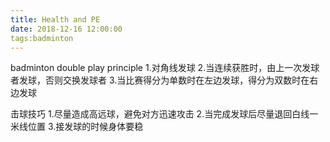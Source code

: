 ```yaml
---
title: Health and PE
date: 2018-12-16 12:00:00
tags:badminton
---
```


badminton double play principle
1.对角线发球
2.当连续获胜时，由上一次发球者发球，否则交换发球者
3.当比赛得分为单数时在左边发球，得分为双数时在右边发球


击球技巧
1.尽量造成高远球，避免对方迅速攻击
2.当完成发球后尽量退回白线一米线位置
3.接发球的时候身体要稳

